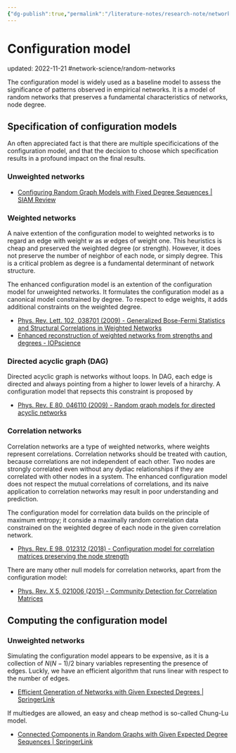 ```yaml
---
{"dg-publish":true,"permalink":"/literature-notes/research-note/network-science/configuration-model/","dgHomeLink":true,"dgPassFrontmatter":false}
---
```



# Configuration model
updated: 2022-11-21
#network-science/random-networks

The configuration model is widely used as a baseline model to assess the significance of patterns observed in empirical networks.  It is a model of random networks that preserves a fundamental characteristics of networks, node degree. 

## Specification of configuration models
An often appreciated fact is that there are multiple specificications of the configuration model, and that the decision to choose which specification results in a profound impact on the final results. 

### Unweighted networks

- [Configuring Random Graph Models with Fixed Degree Sequences | SIAM Review](https://epubs.siam.org/doi/10.1137/16M1087175)


### Weighted networks 

A naive extention of the configuration model to weighted networks is to regard an edge with weight $w$ as $w$ edges of weight one. This heuristics is cheap and preserved the weighted degree (or strength). However, it does not preserve the number of neighbor of each node, or simply degree. This is a critical problem as degree is a fundamental determinant of network structure. 

The enhanced configuration model is an extention of the configuration model for unweighted networks. It formulates the configuration model as a canonical model constrained by degree. To respect to edge weights, it adds additional constraints on the weighted degree.

- [Phys. Rev. Lett. 102, 038701 (2009) - Generalized Bose-Fermi Statistics and Structural Correlations in Weighted Networks](https://journals.aps.org/prl/abstract/10.1103/PhysRevLett.102.038701)
- [Enhanced reconstruction of weighted networks from strengths and degrees - IOPscience](https://iopscience.iop.org/article/10.1088/1367-2630/16/4/043022)

### Directed acyclic graph (DAG)

Directed acyclic graph is networks without loops. In DAG, each edge is directed and always pointing from a higher to lower levels of a hirarchy. A configuration model that repsects this constraint is proposed by 

- [Phys. Rev. E 80, 046110 (2009) - Random graph models for directed acyclic networks](https://journals.aps.org/pre/abstract/10.1103/PhysRevE.80.046110)

### Correlation networks

Correlation networks are a type of weighted networks, where weights represent correlations. Correlation networks should be treated with caution, because correlations are not independent of each other. Two nodes are strongly correlated even without any dydiac relationships if they are correlated with other nodes in a system. The enhanced configuration model does not respect the mutual correlations of correlations, and its naive application to correlation networks may result in poor understanding and prediction. 

The configuration model for correlation data builds on the principle of maximum entropy; it conside a maximally random correlation data constrained on the weighted degree of each node in the given correlation network. 

- [Phys. Rev. E 98, 012312 (2018) - Configuration model for correlation matrices preserving the node strength](https://journals.aps.org/pre/abstract/10.1103/PhysRevE.98.012312)

There are many other null models for correlation networks, apart from the configuration model:

- [Phys. Rev. X 5, 021006 (2015) - Community Detection for Correlation Matrices](https://journals.aps.org/prx/abstract/10.1103/PhysRevX.5.021006)


## Computing the configuration model

### Unweighted networks
Simulating the configuration model appears to be expensive, as it is a collection of $N(N-1)/2$ binary variables representing the presence of edges. Luckly, we have an efficient algorithm that runs linear with respect to the number of edges.

- [Efficient Generation of Networks with Given Expected Degrees | SpringerLink](https://link.springer.com/chapter/10.1007/978-3-642-21286-4_10)

If multiedges are allowed, an easy and cheap method is so-called Chung-Lu model.

- [Connected Components in Random Graphs with Given Expected Degree Sequences | SpringerLink](https://link.springer.com/article/10.1007/PL00012580)

